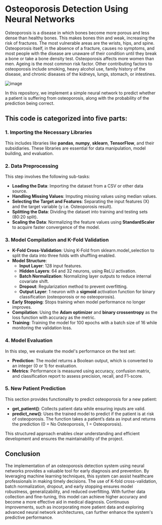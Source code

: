 # Osteoporosis Detection Using Neural Networks

Osteoporosis is a disease in which bones become more porous and less dense than healthy bones. This makes bones thin and weak, increasing the risk of fractures. The most vulnerable areas are the wrists, hips, and spine. Osteoporosis itself, in the absence of a fracture, causes no symptoms, and most people with the disease are unaware of their condition until they break a bone or take a bone density test. Osteoporosis affects more women than men. Ageing is the most common risk factor. Other contributing factors to osteoporosis include smoking, heavy alcohol use, family history of the disease, and chronic diseases of the kidneys, lungs, stomach, or intestines.

![image](https://github.com/user-attachments/assets/2b577f02-c73f-473c-9668-ad48b045f476)

In this repository, we implement a simple neural network to predict whether a patient is suffering from osteoporosis, along with the probability of the prediction being correct.

## **This code is categorized into five parts:**

### **1. Importing the Necessary Libraries**
This includes libraries like **pandas**, **numpy**, **sklearn**, **TensorFlow**, and their subsidiaries. These libraries are essential for data manipulation, model building, and evaluation.

### **2. Data Preprocessing**
This step involves the following sub-tasks:
- **Loading the Data**: Importing the dataset from a CSV or other data source.
- **Handling Missing Values**: Imputing missing values using median values.
- **Selecting the Target and Features**: Separating the input features (X) and the target variable (y i.e. Osteoporosis result).
- **Splitting the Data**: Dividing the dataset into training and testing sets (80:20 split).
- **Scaling the Data**: Normalizing the feature values using **StandardScaler** to acquire faster convergence of the model.

### **3. Model Compilation and K-Fold Validation**
- **K-Fold Cross-Validation**: Using K-Fold from sklearn.model_selection to split the data into three folds with shuffling enabled.
- **Model Structure**: 
  - **Input Layer**: 128 input features.
  - **Hidden Layers**: 64 and 32 neurons, using ReLU activation.
  - **Batch Normalization**: Normalizing layer outputs to reduce internal covariate shift.
  - **Dropout**: Regularization method to prevent overfitting.
  - **Output Layer**: 1 neuron with a **sigmoid** activation function for binary classification (osteoporosis or no osteoporosis).
- **Early Stopping**: Stops training when model performance no longer improves.
- **Compilation**: Using the **Adam optimizer** and **binary crossentropy** as the loss function with accuracy as the metric.
- **Training**: Training the model for 100 epochs with a batch size of 16 while monitoring the validation loss.

### **4. Model Evaluation**
In this step, we evaluate the model's performance on the test set:
- **Prediction**: The model returns a Boolean output, which is converted to an integer (0 or 1) for evaluation.
- **Metrics**: Performance is measured using accuracy, confusion matrix, and classification report to assess precision, recall, and F1-score.

### **5. New Patient Prediction**
This section provides functionality to predict osteoporosis for a new patient:
- **get_patient()**: Collects patient data while ensuring inputs are valid.
- **predict_new()**: Uses the trained model to predict if the patient is at risk of osteoporosis. The function takes a patient’s data as input and returns the prediction (0 = No Osteoporosis, 1 = Osteoporosis).

This structured approach enables clear understanding and efficient development and ensures the maintainability of the project.

## **Conclusion**
The implementation of an osteoporosis detection system using neural networks provides a valuable tool for early diagnosis and prevention. By leveraging machine learning techniques, this system can assist healthcare professionals in making timely decisions. The use of K-fold cross-validation, batch normalization, dropout, and early stopping ensures model robustness, generalizability, and reduced overfitting. With further data collection and fine-tuning, this model can achieve higher accuracy and become a more effective aid in medical diagnosis. Continuous improvements, such as incorporating more patient data and exploring advanced neural network architectures, can further enhance the system's predictive performance.

